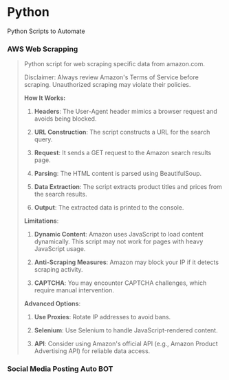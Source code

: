 # Python
Python Scripts to Automate

### AWS Web Scrapping

> Python script for web scraping specific data from amazon.com.
> 
> Disclaimer: Always review Amazon's Terms of Service before scraping. Unauthorized scraping may violate their policies.
>
> **How It Works:**
>
> 1. **Headers**: The User-Agent header mimics a browser request and avoids being blocked.
>
> 2. **URL Construction**: The script constructs a URL for the search query.
>
> 3. **Request**: It sends a GET request to the Amazon search results page.
>
> 4. **Parsing**: The HTML content is parsed using BeautifulSoup.
>
> 5. **Data Extraction**: The script extracts product titles and prices from the search results.
>
> 6. **Output**: The extracted data is printed to the console.
>
> **Limitations**:
>
> 1. **Dynamic Content**: Amazon uses JavaScript to load content dynamically. This script may not work for pages with heavy JavaScript usage.
>
> 2. **Anti-Scraping Measures**: Amazon may block your IP if it detects scraping activity.
>
> 3. **CAPTCHA**: You may encounter CAPTCHA challenges, which require manual intervention.
>
> **Advanced Options**:
>
> 1. **Use Proxies**: Rotate IP addresses to avoid bans.
>
> 2. **Selenium**: Use Selenium to handle JavaScript-rendered content.
>
> 3. **API**: Consider using Amazon's official API (e.g., Amazon Product Advertising API) for reliable data access.

### Social Media Posting Auto BOT
